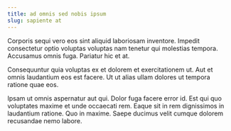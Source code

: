 ```yaml
---
title: ad omnis sed nobis ipsum
slug: sapiente at
---
```


Corporis sequi vero eos sint aliquid laboriosam inventore. Impedit consectetur optio voluptas voluptas nam tenetur qui molestias tempora. Accusamus omnis fuga. Pariatur hic et at.

Consequuntur quia voluptas ex et dolorem et exercitationem ut. Aut et omnis laudantium eos est facere. Ut ut alias ullam dolores ut tempora ratione quae eos.

Ipsam ut omnis aspernatur aut qui. Dolor fuga facere error id. Est qui quo voluptates maxime et unde occaecati rem. Eaque sit in rem dignissimos in laudantium ratione. Quo in maxime. Saepe ducimus velit cumque dolorem recusandae nemo labore.
